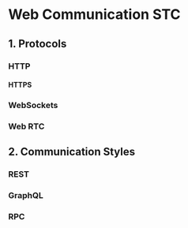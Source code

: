 # Web Communication STC

## 1. Protocols

### HTTP

#### HTTPS

### WebSockets

### Web RTC


## 2. Communication Styles

### REST

### GraphQL

### RPC
